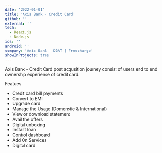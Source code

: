 ```yaml
---
date: '2022-01-01'
title: 'Axis Bank - Credit Card'
github: ''
external: ''
tech:
  - React.js
  - Node.js
ios: ''
android: ''
company: 'Axis Bank - DBAT | Freecharge'
showInProjects: true
---
```


Axis Bank - Credit Card post acqusition journey consist of users end to end ownership experience of credit card.

Featues

- Credit card bill payments
- Convert to EMI
- Upgrade card
- Manage the Usage (Domenstic & International)
- View or download statement
- Avail the offers
- Digital unboxing
- Instant loan
- Control dashboard
- Add On Services
- Digital card
